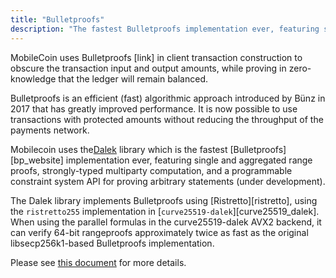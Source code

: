 ```yaml
---
title: "Bulletproofs"
description: "The fastest Bulletproofs implementation ever, featuring single and aggregated range proofs, strongly-typed multiparty computation, and a programmable constraint system API for proving arbitrary statements (under development)."
---
```


MobileCoin uses Bulletproofs [link] in client transaction construction to obscure the transaction input and output amounts, while proving in zero-knowledge that the ledger will remain balanced.

Bulletproofs is an efficient (fast) algorithmic approach introduced by Bünz in 2017 that has greatly improved performance. It is now possible to use transactions with protected amounts without reducing the throughput of the payments network. 

Mobilecoin uses the[Dalek](https://github.com/dalek-cryptography/bulletproofs) library which is the fastest [Bulletproofs][bp_website] implementation ever, featuring single and aggregated range proofs, strongly-typed multiparty computation, and a programmable constraint system API for proving arbitrary statements (under development). 

The Dalek library implements Bulletproofs using [Ristretto][ristretto], using the `ristretto255` implementation in
[`curve25519-dalek`][curve25519_dalek]. When using the parallel formulas in the curve25519-dalek AVX2 backend, it can verify 64-bit rangeproofs approximately twice as fast as the original libsecp256k1-based Bulletproofs implementation.

Please see [this document](https://github.com/mobilecoinfoundation/bulletproofs/blob/main/README.md) for more details.
